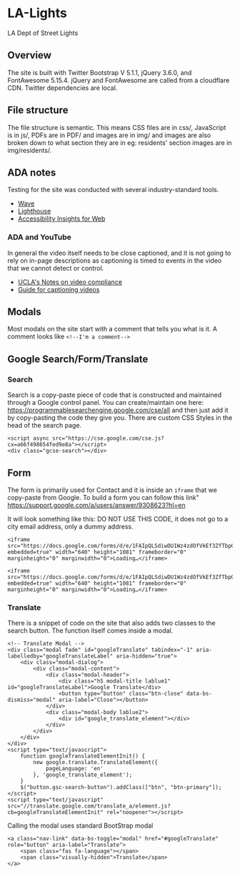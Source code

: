 # LA-Lights
LA Dept of Street Lights


## Overview
The site is built with Twitter Bootstrap V 5.1.1, jQuery 3.6.0, and FontAwesome 5.15.4. jQuery and FontAwesome are called from a cloudflare CDN. Twitter dependencies are local.

## File structure
The file structure is semantic. This means CSS files are in css/, JavaScript is in js/, PDFs are in PDF/ and images are in img/ and images are also broken down to what section they are in eg: residents' section images are in img/residents/.

## ADA notes
Testing for the site was conducted with several industry-standard tools.

- [Wave](https://wave.webaim.org/extension/)
- [Lighthouse](https://developers.google.com/web/tools/lighthouse)
- [Accessibility Insights for Web](https://accessibilityinsights.io/docs/en/web/reference/help/)

### ADA and YouTube
In general the video itself needs to be close captioned, and it is not going to rely on in-page descriptions as captioning is timed to events in the video that we cannot detect or control.
- [UCLA's Notes on video compliance](https://socialmedia.ucla.edu/ada-compliance-video/)
- [Guide for captioning videos](https://morepro.com/make-youtube-videos-ada-compliant/)


## Modals
Most modals on the site start with a comment that tells you what is it. A comment looks like `<!--I'm a comment-->`

## Google Search/Form/Translate

### Search
Search is a copy-paste piece of code that is constructed and maintained through a Google control panel. You can create/maintain one here: https://programmablesearchengine.google.com/cse/all and then just add it by copy-pasting the code they give you. There are custom CSS Styles in the head of the search page.

```
<script async src="https://cse.google.com/cse.js?cx=a66f498654fed9e8a"></script>
<div class="gcse-search"></div>
```                        

## Form
The form is primarily used for Contact and it is inside an `iframe` that we copy-paste from Google. To build a form you can follow this link" https://support.google.com/a/users/answer/9308623?hl=en

It will look something like this: DO NOT USE THIS CODE, it does not go to a city email address, only a dummy address.
```
<iframe src="https://docs.google.com/forms/d/e/1FAIpQLSdiwDU1Wz4zdOfVkEf3ZfTbp0ChEaov6DeYdJYVunxwvHiH4Q/viewform?embedded=true" width="640" height="1081" frameborder="0" marginheight="0" marginwidth="0">Loading…</iframe>
```

```
<iframe src="https://docs.google.com/forms/d/e/1FAIpQLSdiwDU1Wz4zdOfVkEf3ZfTbp0ChEaov6DeYdJYVunxwvHiH4Q/viewform?embedded=true" width="640" height="1081" frameborder="0" marginheight="0" marginwidth="0">Loading…</iframe>
```

### Translate
There is a snippet of code on the site that also adds two classes to the search button. The function itself comes inside a modal.
```
<!-- Translate Modal -->
<div class="modal fade" id="googleTranslate" tabindex="-1" aria-labelledby="googleTranslateLabel" aria-hidden="true">
    <div class="modal-dialog">
        <div class="modal-content">
            <div class="modal-header">
                <div class="h5 modal-title lablue1" id="googleTranslateLabel">Google Translate</div>
                <button type="button" class="btn-close" data-bs-dismiss="modal" aria-label="Close"></button>
            </div>
            <div class="modal-body lablue2">
                <div id="google_translate_element"></div>
            </div>
        </div>
    </div>
</div>
<script type="text/javascript">
    function googleTranslateElementInit() {
        new google.translate.TranslateElement({
            pageLanguage: 'en'
        }, 'google_translate_element');
    }
    $("button.gsc-search-button").addClass(["btn", "btn-primary"]);
</script>
<script type="text/javascript" src="//translate.google.com/translate_a/element.js?cb=googleTranslateElementInit" rel="noopener"></script>
```

Calling the modal uses standard BootStrap modal

```
<a class="nav-link" data-bs-toggle="modal" href="#googleTranslate" role="button" aria-label="Translate">
    <span class="fas fa-language"></span>
    <span class="visually-hidden">Translate</span>
</a>
```